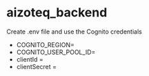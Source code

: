 # aizoteq_backend
Create .env file and use the Cognito credentials
- COGNITO_REGION=
- COGNITO_USER_POOL_ID=
- clientId =
- clientSecret = 
